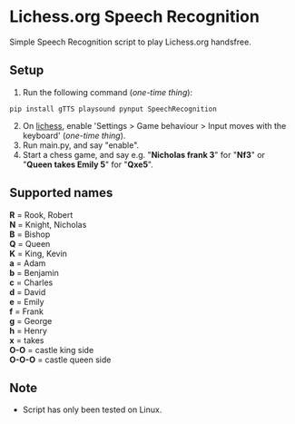 # Lichess.org Speech Recognition
Simple Speech Recognition script to play Lichess.org handsfree.

## Setup
1) Run the following command (*one-time thing*):
```
pip install gTTS playsound pynput SpeechRecognition
```
2) On [lichess](https://lichess.org), enable 'Settings > Game behaviour > Input moves with the keyboard' (*one-time thing*).
3) Run main.py, and say "enable".
4) Start a chess game, and say e.g. "**Nicholas frank 3**" for "**Nf3**" or "**Queen takes Emily 5**" for "**Qxe5**".

## Supported names
**R** = Rook, Robert<br>
**N** = Knight, Nicholas<br>
**B** = Bishop<br>
**Q** = Queen<br>
**K** = King, Kevin<br>
**a** = Adam<br>
**b** = Benjamin<br>
**c** = Charles<br>
**d** = David<br>
**e** = Emily<br>
**f** = Frank<br>
**g** = George<br>
**h** = Henry<br>
**x** = takes<br>
**O-O** = castle king side<br>
**O-O-O** = castle queen side

## Note
- Script has only been tested on Linux.

